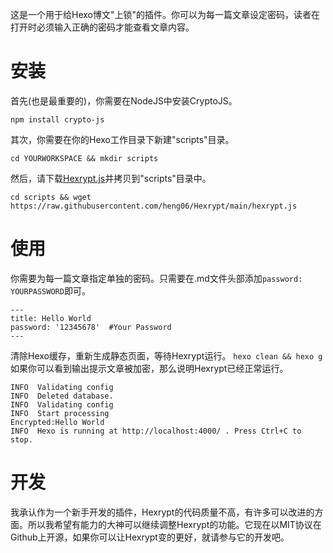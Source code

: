 这是一个用于给Hexo博文"上锁"的插件。你可以为每一篇文章设定密码，读者在打开时必须输入正确的密码才能查看文章内容。
# 安装
首先(也是最重要的)，你需要在NodeJS中安装CryptoJS。

```npm install crypto-js```

其次，你需要在你的Hexo工作目录下新建"scripts"目录。

```cd YOURWORKSPACE && mkdir scripts```

然后，请下载[Hexrypt.js]( https://raw.githubusercontent.com/heng06/Hexrypt/main/hexrypt.js)并拷贝到"scripts"目录中。

```cd scripts && wget https://raw.githubusercontent.com/heng06/Hexrypt/main/hexrypt.js```

# 使用
你需要为每一篇文章指定单独的密码。只需要在.md文件头部添加`password: YOURPASSWORD`即可。
```
---
title: Hello World
password: '12345678'  #Your Password
---
```
清除Hexo缓存，重新生成静态页面，等待Hexrypt运行。
`hexo clean && hexo g`
如果你可以看到输出提示文章被加密，那么说明Hexrypt已经正常运行。
```
INFO  Validating config
INFO  Deleted database.
INFO  Validating config
INFO  Start processing
Encrypted:Hello World
INFO  Hexo is running at http://localhost:4000/ . Press Ctrl+C to stop.
```
# 开发
我承认作为一个新手开发的插件，Hexrypt的代码质量不高，有许多可以改进的方面。所以我希望有能力的大神可以继续调整Hexrypt的功能。它现在以MIT协议在Github上开源，如果你可以让Hexrypt变的更好，就请参与它的开发吧。
